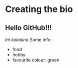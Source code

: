 # **Creating the bio**
## **Hello GitHub!!!** 

*Im kokolina*
Some info:
* food
* hobby
* favourite colour: green
